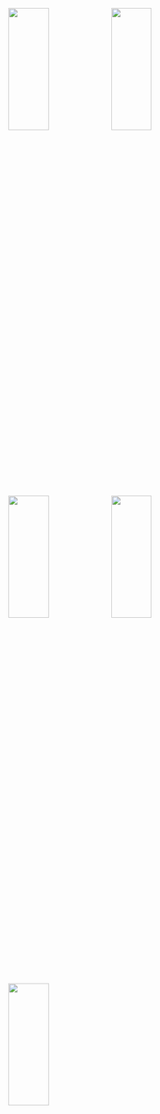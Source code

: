 
<p>
<img src="https://user-images.githubusercontent.com/119857263/231374110-ae574191-5703-47ca-817d-84a4f5e15615.jpeg" height="25%" width="40%" >
<img src="https://user-images.githubusercontent.com/119857263/231374419-7d8175ff-2219-4cdf-8c3c-acaa50767f1e.jpeg" height="25%" width="40%" >
<img src="https://user-images.githubusercontent.com/119857263/231374448-06a11036-0b05-4cbd-97b1-2b0d478aa72a.jpeg" height="25%" width="40%" >
<img src="https://user-images.githubusercontent.com/119857263/231374491-cac790a3-b9d3-4cc0-8490-712c620c7ff8.jpeg" height="25%" width="40%" >
<img src="https://user-images.githubusercontent.com/119857263/231374517-76d577dd-8259-4e01-a833-c167a00f496e.jpeg" height="25%" width="40%" >
</p>

